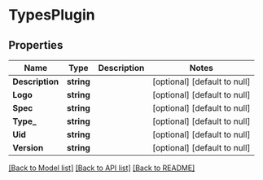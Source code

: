 # TypesPlugin

## Properties
Name | Type | Description | Notes
------------ | ------------- | ------------- | -------------
**Description** | **string** |  | [optional] [default to null]
**Logo** | **string** |  | [optional] [default to null]
**Spec** | **string** |  | [optional] [default to null]
**Type_** | **string** |  | [optional] [default to null]
**Uid** | **string** |  | [optional] [default to null]
**Version** | **string** |  | [optional] [default to null]

[[Back to Model list]](../README.md#documentation-for-models) [[Back to API list]](../README.md#documentation-for-api-endpoints) [[Back to README]](../README.md)

